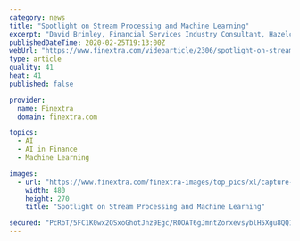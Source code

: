 ```yaml
---
category: news
title: "Spotlight on Stream Processing and Machine Learning"
excerpt: "David Brimley, Financial Services Industry Consultant, Hazelcast, speaks to FinextraTV about what financial services firms are doing with machine learning and what firms should consider as they progress through their machine learning journey. He explains how streaming data fits in financial services, how firms can ease into streaming without ..."
publishedDateTime: 2020-02-25T19:13:00Z
webUrl: "https://www.finextra.com/videoarticle/2306/spotlight-on-stream-processing-and-machine-learning"
type: article
quality: 41
heat: 41
published: false

provider:
  name: Finextra
  domain: finextra.com

topics:
  - AI
  - AI in Finance
  - Machine Learning

images:
  - url: "https://www.finextra.com/finextra-images/top_pics/xl/capture-20200225-110240.jpg"
    width: 480
    height: 270
    title: "Spotlight on Stream Processing and Machine Learning"

secured: "PcRbT/5FC1K0wx2OSxoGhotJnz9Egc/ROOAT6gJmntZorxevsyblH5Xgu8QQ1ir2y13tkLm+rAvBPk4902wEdDD4gY7p8xtdlLu0LMV5J3dz/ZKKAIXjs1Lmd5Qczub3GS0VA/niSPif2A84rTfY5321RLptyVlkD+a75VS9JjeXdFB6ifykRQD54M0Lrl03v1FD3b0FJAwJN39p7gh0+OKhJp9PN8LOxUXkAB+dqNY9B+izYEg4QyvPwliQTj8Q8bEL48uhPPuV8iULPDMU5KfnczFqcFSYb+09IcY0p7caVIpWzmRDiIvoimAlB6Cg;QO5Z1Sl02aMsn9Gk7d2bYA=="
---
```


